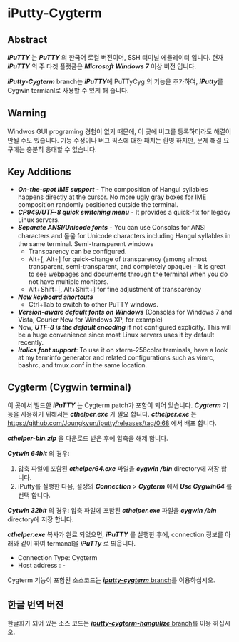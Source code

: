 iPutty-Cygterm
===

## Abstract

***iPuTTY*** 는 ***PuTTY*** 의 한국어 로컬 버전이며, SSH 터미널 에뮬레이터 입니다. 현재 ***iPuTTY*** 의 주 타겟 플랫폼은 ***Microsoft Windows 7*** 이상 버전 입니다.

***iPutty-Cygterm*** branch는 ***iPuTTY***에 PuTTyCyg 의 기능을 추가하여, ***iPutty***를 Cygwin termianl로 사용할 수 있게 해 줍니다.

## Warning

Windwos GUI programing 경험이 없기 때문에, 이 곳에 버그를 등록하더라도 해결이 안될 수도 있습니다. 기능 수정이나 버그 픽스에 대한 패치는 환영 하지만, 문제 해결 요구에는 충분히 응대할 수 없습니다.

## Key Additions

 * ***On-the-spot IME support*** - The composition of Hangul syllables happens directly at the cursor. No more ugly gray boxes for IME composition randomly positioned outside the terminal.
 * ***CP949/UTF-8 quick switching menu*** - It provides a quick-fix for legacy Linux servers.
 * ***Separate ANSI/Unicode fonts*** - You can use Consolas for ANSI characters and 돋움 for Unicode characters including Hangul syllables in the same terminal.
Semi-transparent windows
   * Transparency can be configured.
   * Alt+[, Alt+] for quick-change of transparency (among almost transparent, semi-transparent, and completely opaque) - It is great to see webpages and documents through the terminal when you do not have multiple monitors.
   * Alt+Shift+[, Alt+Shift+] for fine adjustment of transparency
 * ***New keyboard shortcuts***
   * Ctrl+Tab to switch to other PuTTY windows.
 * ***Version-aware default fonts on Windows*** (Consolas for Windows 7 and Vista, Courier New for Windows XP, for example)
 * Now, ***UTF-8 is the default encoding*** if not configured explicitly. This will be a huge convenience since most Linux servers uses it by default recently.
 * ***Italics font support***: To use it on xterm-256color terminals, have a look at my terminfo generator and related configurations such as vimrc, bashrc, and tmux.conf in the same location.

## Cygterm (Cygwin terminal)

이 곳에서 빌드한 ***iPuTTY*** 는 Cygterm patch가 포함이 되어 있습니다. ***Cygterm*** 기능을 사용하기 위해서는 ***cthelper.exe*** 가 필요 합니다. ***cthelper.exe*** 는 https://github.com/Joungkyun/iputty/releases/tag/0.68 에서 배포 합니다.

***cthelper-bin.zip*** 을 다운로드 받은 후에 압축을 해제 합니다.

***Cytwin 64bit*** 의 경우:
  1. 압축 파일에 포함된 ***cthelper64.exe*** 파일을 ***cygwin*** ***/bin*** directory에 저장 합니다.
  2. iPutty를 실행한 다음, 설정의 ***Connection*** > ***Cygterm*** 에서 ***Use Cygwin64*** 를 선택 합니다.

***Cytwin 32bit*** 의 경우:
	압축 파일에 포함된 ***cthelper.exe*** 파일을 ***cygwin*** ***/bin*** directory에 저장 합니다.

***cthelper.exe*** 복사가 완료 되었으면, ***iPuTTY*** 를 실행한 후에, connection 정보를 아래와 같이 하여 termanal을 ***iPuTTy*** 로 띄웁니다.

 * Connection Type: Cygterm
 * Host address   : -

Cygterm 기능이 포함된 소스코드는 [***iputty-cygterm*** branch](https://github.com/Joungkyun/iputty/tree/iputty-cygterm)를 이용하십시오.

## 한글 번역 버전

한글화가 되어 있는 소스 코드는 [***iputty-cygterm-hangulize*** branch](https://github.com/Joungkyun/iputty/tree/iputty-cygterm-hangulize)를 이용 하십시오.
